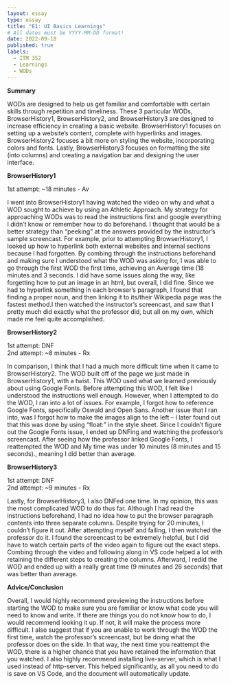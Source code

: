 ```yaml
---
layout: essay
type: essay
title: "E1: UI Basics Learnings"
# All dates must be YYYY-MM-DD format!
date: 2022-09-18
published: true
labels:
  - ITM 352
  - Learnings
  - WODs
---
```


**Summary**

WODs are designed to help us get familiar and comfortable with certain skills through repetition and timeliness. These 3 particular WODs, BrowserHistory1, BrowserHistory2, and BrowserHistory3 are designed to increase efficiency in creating a basic website. BrowserHistory1 focuses on setting up a website’s content, complete with hyperlinks and images. BrowserHistory2 focuses a bit more on styling the website, incorporating colors and fonts. Lastly, BrowserHistory3 focuses on formatting the site (into columns) and creating a navigation bar and designing the user interface.

**BrowserHistory1**

1st attempt: ~18 minutes - Av

I went into BrowserHistory1 having watched the video on why and what a WOD sought to achieve by using an Athletic Approach. My strategy for approaching WODs was to read the instructions first and google everything I didn’t know or remember how to do beforehand. I thought that would be a better strategy than “peeking” at the answers provided by the instructor’s sample screencast. For example, prior to attempting BrowserHistory1, I looked up how to hyperlink both external websites and internal sections because I had forgotten. By combing through the instructions beforehand and making sure I understood what the WOD was asking for, I was able to go through the first WOD the first time, achieving an Average time (18 minutes and 3 seconds. I did have some issues along the way, like forgetting how to put an image in an html, but overall, I did fine. Since we had to hyperlink something in each browser’s paragraph, I found that finding a proper noun, and then linking it to its/their Wikipedia page was the fastest method.I then watched the instructor’s screencast, and saw that I pretty much did exactly what the professor did, but all on my own, which made me feel quite accomplished.

**BrowserHistory2**

1st attempt: DNF
<br> 2nd attempt: ~8 minutes - Rx

In comparison, I think that I had a much more difficult time when it came to BrowserHistory2. The WOD built off of the page we just made in BrowserHistory1, with a twist. This WOD used what we learned previously about using Google Fonts. Before attempting this WOD, I felt like I understood the instructions well enough. However, when I attempted to do the WOD, I ran into a lot of issues. For example, I forgot how to reference Google Fonts, specifically Oswald and Open Sans. Another issue that I ran into, was I forgot how to make the images align to the left – I later found out that this was done by using “float:” in the style sheet. Since I couldn’t figure out the Google Fonts issue, I ended up DNFing and watching the professor’s screencast. After seeing how the professor linked Google Fonts, I reattempted the WOD and My time was under 10 minutes (8 minutes and 15 seconds)., meaning I did better than average.

**BrowserHistory3**

1st attempt: DNF
<br> 2nd attempt: ~9 minutes - Rx

Lastly, for BrowserHistory3, I also DNFed one time. In my opinion, this was the most complicated WOD to do thus far. Although I had read the instructions beforehand, I had no idea how to put the browser paragraph contents into three separate columns. Despite trying for 20 minutes, I couldn’t figure it out. After attempting myself and failing, I then watched the professor do it. I found the screencast to be extremely helpful, but I did have to watch certain parts of the video again to figure out the exact steps. Combing through the video and following along in VS code helped a lot with retaining the different steps to creating the columns. Afterward, I redid the WOD and ended up with a really great time (9 minutes and 26 seconds)  that was better than average.

**Advice/Conclusion**

Overall, I would highly recommend previewing the instructions before starting the WOD to make sure you are familiar or know what code you will need to know and write. If there are things you do not know how to do, I would recommend looking it up. If not, it will make the process more difficult. I also suggest that if you are unable to work through the WOD the first time, watch the professor’s screencast, but be doing what the professor does on the side. In that way, the next time you reattempt the WOD, there is a higher chance that you have retained the information that you watched. I also highly recommend installing live-server, which is what I used instead of http-server. This helped significantly, as all you need to do is save on VS Code, and the document will automatically update.


